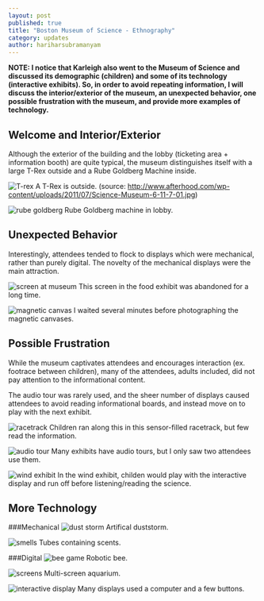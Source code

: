 ```yaml
---
layout: post
published: true
title: "Boston Museum of Science - Ethnography"
category: updates
author: hariharsubramanyam
---
```


__NOTE: I notice that Karleigh also went to the Museum of Science and discussed its demographic (children) and some of its technology (interactive exhibits). So, in order to avoid repeating information, I will discuss the interior/exterior of the museum, an unexpected behavior, one possible frustration with the museum, and provide more examples of technology.__

## Welcome and Interior/Exterior
Although the exterior of the building and the lobby (ticketing area + information booth) are quite typical, the museum distinguishes itself with a large T-Rex outside and a Rube Goldberg Machine inside.

![T-rex](/assets/bmos_trex.jpg)
A T-Rex is outside. (source: http://www.afterhood.com/wp-content/uploads/2011/07/Science-Museum-6-11-7-01.jpg)

![rube goldberg](/assets/bmos_rube_goldberg.jpg)
Rube Goldberg machine in lobby.

## Unexpected Behavior
Interestingly, attendees tended to flock to displays which were mechanical, rather than purely digital. The novelty of the mechanical displays were the main attraction.

![screen at museum](/assets/bmos_screen.jpg)
This screen in the food exhibit was abandoned for a long time.

![magnetic canvas](/assets/bmos_magnetic.jpg)
I waited several minutes before photographing the magnetic canvases.


## Possible Frustration
While the museum captivates attendees and encourages interaction (ex. footrace between children), many of the attendees, adults included, did not pay attention to the informational content.

The audio tour was rarely used, and the sheer number of displays caused attendees to avoid reading informational boards, and instead move on to play with the next exhibit.

![racetrack](/assets/bmos_race.jpg)
Children ran along this in this sensor-filled racetrack, but few read the information.

![audio tour](/assets/bmos_audio.jpg)
Many exhibits have audio tours, but I only saw two attendees use them.

![wind exhibit](/assets/bmos_wind.jpg)
In the wind exhibit, childen would play with the interactive display and run off before listening/reading the science.

## More Technology

###Mechanical
![dust storm](/assets/bmos_dust_storm.jpg)
Artifical duststorm.

![smells](/assets/bmos_smells.jpg)
Tubes containing scents.

###Digital
![bee game](/assets/bmos_bee_game.jpg)
Robotic bee.

![screens](/assets/bmos_screens.jpg)
Multi-screen aquarium.

![interactive display](/assets/bmos_interactive.jpg)
Many displays used a computer and a few buttons.